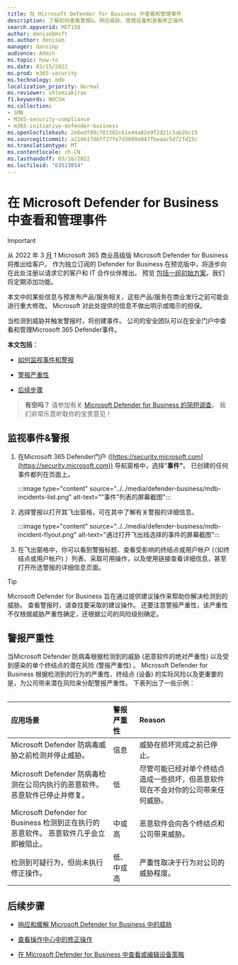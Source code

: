 ```yaml
---
title: 在 Microsoft Defender for Business 中查看和管理事件
description: 了解如何查看警报&、响应威胁、管理设备和查看修正操作
search.appverid: MET150
author: denisebmsft
ms.author: deniseb
manager: dansimp
audience: Admin
ms.topic: how-to
ms.date: 03/15/2022
ms.prod: m365-security
ms.technology: mdb
localization_priority: Normal
ms.reviewer: shlomiakirav
f1.keywords: NOCSH
ms.collection:
- SMB
- M365-security-compliance
- m365-initiative-defender-business
ms.openlocfilehash: 2e6edf09c781302c61e44a82e9f2d21c5ab2bc15
ms.sourcegitcommit: a216617d6ff27fe7d3089a047fbeaac5d72fd25c
ms.translationtype: MT
ms.contentlocale: zh-CN
ms.lasthandoff: 03/16/2022
ms.locfileid: "63513014"
---
```

# <a name="view-and-manage-incidents-in-microsoft-defender-for-business"></a>在 Microsoft Defender for Business 中查看和管理事件

> [!IMPORTANT]
> 从 2022 年 3 [月](../../business-premium/index.md) 1 Microsoft 365 商业高级版 Microsoft Defender for Business 将推出给客户。 作为独立订阅的 Defender for Business 在预览版中，将逐步向在此处注册以请求它的客户和 IT 合作伙伴[](https://aka.ms/mdb-preview)推出。 预览 [包括一组初始方案](mdb-tutorials.md#try-these-preview-scenarios)，我们将定期添加功能。
> 
> 本文中的某些信息与预发布产品/服务相关，这些产品/服务在商业发行之前可能会进行重大修改。 Microsoft 对此处提供的信息不做出明示或暗示的担保。 

当检测到威胁并触发警报时，将创建事件。 公司的安全团队可以在安全门户中查看和管理Microsoft 365 Defender事件。

**本文包括**：

- [如何监视事件和警报](#monitor-your-incidents--alerts)

- [警报严重性](#alert-severity)

- [后续步骤](#next-steps)

>
> **有空吗？**
> 请参加有关 <a href="https://microsoft.qualtrics.com/jfe/form/SV_0JPjTPHGEWTQr4y" target="_blank">Microsoft Defender for Business 的简短调查</a>。 我们非常乐意听取你的宝贵意见！
>

## <a name="monitor-your-incidents--alerts"></a>监视事件&警报

1. 在Microsoft 365 Defender门户 ([https://security.microsoft.com](https://security.microsoft.com)) 导航窗格中，选择"**事件"**。 已创建的任何事件都列在页面上。

   :::image type="content" source="../../media/defender-business/mdb-incidents-list.png" alt-text="&quot;事件&quot;列表的屏幕截图":::

2. 选择警报以打开其飞出窗格，可在其中了解有关警报的详细信息。 

   :::image type="content" source="../../media/defender-business/mdb-incident-flyout.png" alt-text="通过打开飞出线选择的事件的屏幕截图":::

3. 在飞出窗格中，你可以看到警报标题、查看受影响的终结点或用户帐户 (（如终结点或用户帐户) ）列表、采取可用操作，以及使用链接查看详细信息，甚至打开所选警报的详细信息页面。 

> [!TIP]
> Microsoft Defender for Business 旨在通过提供建议操作来帮助你解决检测到的威胁。 查看警报时，请查找要采取的建议操作。 还要注意警报严重性，该严重性不仅根据威胁严重性确定，还根据公司的风险级别确定。 

## <a name="alert-severity"></a>警报严重性

当Microsoft Defender 防病毒根据检测到的威胁 (恶意软件的绝对严重性) 以及受到感染的单个终结点的潜在风险 (警报严重性) 。
Microsoft Defender for Business 根据检测到的行为的严重性、终结点 (设备) 的实际风险以及更重要的是，为公司带来潜在风险来分配警报严重性。 下表列出了一些示例： <br/><br/>

| 应用场景 | 警报严重性 | Reason |
|:---|:---|:---|
| Microsoft Defender 防病毒威胁之前检测并停止威胁。 | 信息 | 威胁在损坏完成之前已停止。 |
| Microsoft Defender 防病毒检测在公司内执行的恶意软件。 恶意软件已停止并修复。 | 低 | 尽管可能已经对单个终结点造成一些损坏，但恶意软件现在不会对你的公司带来任何威胁。 |
| Microsoft Defender for Business 检测到正在执行的恶意软件。 恶意软件几乎会立即被阻止。 | 中或高 | 恶意软件会向各个终结点和公司带来威胁。 |
| 检测到可疑行为，但尚未执行修正操作。 | 低、中或高 | 严重性取决于行为对公司的威胁程度。 |

## <a name="next-steps"></a>后续步骤

- [响应和缓解 Microsoft Defender for Business 中的威胁](mdb-respond-mitigate-threats.md)

- [查看操作中心中的修正操作](mdb-review-remediation-actions.md)

- [在 Microsoft Defender for Business 中查看或编辑设备策略](mdb-view-edit-policies.md)